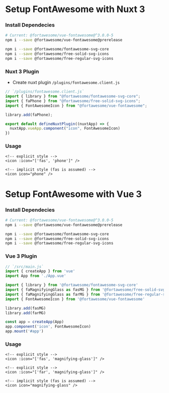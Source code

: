 # Setup FontAwesome with Nuxt 3
### Install Dependecies
```bash
# Current: @fortawesome/vue-fontawesome@^3.0.0-5
npm i --save @fortawesome/vue-fontawesome@prerelease

npm i --save @fortawesome/fontawesome-svg-core
npm i --save @fortawesome/free-solid-svg-icons
npm i --save @fortawesome/free-regular-svg-icons
```
### Nuxt 3 Plugin
 - Create nuxt plugin `/plugins/fontawesome.client.js`
 
```js
// `/plugins/fontawesome.client.js`
import { library } from "@fortawesome/fontawesome-svg-core";
import { faPhone } from "@fortawesome/free-solid-svg-icons";
import { FontAwesomeIcon } from "@fortawesome/vue-fontawesome";

library.add(faPhone);

export default defineNuxtPlugin((nuxtApp) => {
  nuxtApp.vueApp.component("icon", FontAwesomeIcon)
})
```

### Usage

```vue
<!-- explicit style -->
<icon :icon="['fas', 'phone']" />

<!-- implicit style (fas is assumed) -->
<icon icon="phone" />
```


# Setup FontAwesome with Vue 3

### Install Dependecies

```bash
# Current: @fortawesome/vue-fontawesome@^3.0.0-5
npm i --save @fortawesome/vue-fontawesome@prerelease

npm i --save @fortawesome/fontawesome-svg-core
npm i --save @fortawesome/free-solid-svg-icons
npm i --save @fortawesome/free-regular-svg-icons
```

### Vue 3 Plugin
 
```js
// `/src/main.js`
import { createApp } from 'vue'
import App from './App.vue'

import { library } from '@fortawesome/fontawesome-svg-core'
import { faMagnifyingGlass as fasMG } from '@fortawesome/free-solid-svg-icons'
import { faMagnifyingGlass as farMG } from '@fortawesome/free-regular-svg-icons'
import { FontAwesomeIcon } from '@fortawesome/vue-fontawesome'

library.add(fasMG)
library.add(farMG)

const app = createApp(App)
app.component('icon', FontAwesomeIcon)
app.mount('#app')
```

### Usage

```vue
<!-- explicit style -->
<icon :icon="['fas', 'magnifying-glass']" />

<!-- explicit style -->
<icon :icon="['far', 'magnifying-glass']" />

<!-- implicit style (fas is assumed) -->
<icon icon="magnifying-glass" />
```
